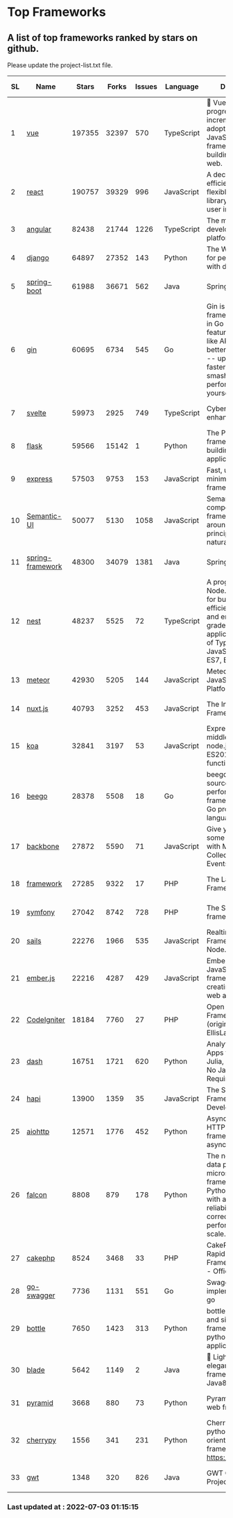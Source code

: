 # Top Frameworks
## A list of top frameworks ranked by stars on github.  
Please update the project-list.txt file.

| SL| Name  | Stars| Forks| Issues | Language | Description | Last Commit |
| --| ------| -----| ---- | ------ | -------- | ----------- | ----------- |
| 1 | [vue](https://github.com/vuejs/vue) | 197355 | 32397 | 570 | TypeScript | 🖖 Vue.js is a progressive, incrementally-adoptable JavaScript framework for building UI on the web. | 2022-07-01 06:31:58 |
| 2 | [react](https://github.com/facebook/react) | 190757 | 39329 | 996 | JavaScript | A declarative, efficient, and flexible JavaScript library for building user interfaces. | 2022-06-30 17:16:08 |
| 3 | [angular](https://github.com/angular/angular) | 82438 | 21744 | 1226 | TypeScript | The modern web developer’s platform | 2022-07-01 20:45:46 |
| 4 | [django](https://github.com/django/django) | 64897 | 27352 | 143 | Python | The Web framework for perfectionists with deadlines. | 2022-07-02 14:45:24 |
| 5 | [spring-boot](https://github.com/spring-projects/spring-boot) | 61988 | 36671 | 562 | Java | Spring Boot | 2022-06-30 19:58:48 |
| 6 | [gin](https://github.com/gin-gonic/gin) | 60695 | 6734 | 545 | Go | Gin is a HTTP web framework written in Go (Golang). It features a Martini-like API with much better performance -- up to 40 times faster. If you need smashing performance, get yourself some Gin. | 2022-07-01 09:38:32 |
| 7 | [svelte](https://github.com/sveltejs/svelte) | 59973 | 2925 | 749 | TypeScript | Cybernetically enhanced web apps | 2022-07-01 15:17:52 |
| 8 | [flask](https://github.com/pallets/flask) | 59566 | 15142 | 1 | Python | The Python micro framework for building web applications. | 2022-07-01 21:14:37 |
| 9 | [express](https://github.com/expressjs/express) | 57503 | 9753 | 153 | JavaScript | Fast, unopinionated, minimalist web framework for node. | 2022-05-20 15:57:37 |
| 10 | [Semantic-UI](https://github.com/Semantic-Org/Semantic-UI) | 50077 | 5130 | 1058 | JavaScript | Semantic is a UI component framework based around useful principles from natural language. | 2018-10-21 20:59:02 |
| 11 | [spring-framework](https://github.com/spring-projects/spring-framework) | 48300 | 34079 | 1381 | Java | Spring Framework | 2022-07-02 15:09:29 |
| 12 | [nest](https://github.com/nestjs/nest) | 48237 | 5525 | 72 | TypeScript | A progressive Node.js framework for building efficient, scalable, and enterprise-grade server-side applications on top of TypeScript & JavaScript (ES6, ES7, ES8) 🚀 | 2022-06-27 07:34:27 |
| 13 | [meteor](https://github.com/meteor/meteor) | 42930 | 5205 | 144 | JavaScript | Meteor, the JavaScript App Platform | 2022-06-27 14:52:56 |
| 14 | [nuxt.js](https://github.com/nuxt/nuxt.js) | 40793 | 3252 | 453 | JavaScript | The Intuitive Vue(2) Framework | 2022-07-01 10:46:19 |
| 15 | [koa](https://github.com/koajs/koa) | 32841 | 3197 | 53 | JavaScript | Expressive middleware for node.js using ES2017 async functions | 2022-07-02 08:35:11 |
| 16 | [beego](https://github.com/beego/beego) | 28378 | 5508 | 18 | Go | beego is an open-source, high-performance web framework for the Go programming language. | 2022-07-02 10:18:22 |
| 17 | [backbone](https://github.com/jashkenas/backbone) | 27872 | 5590 | 71 | JavaScript | Give your JS App some Backbone with Models, Views, Collections, and Events | 2022-04-26 12:19:45 |
| 18 | [framework](https://github.com/laravel/framework) | 27285 | 9322 | 17 | PHP | The Laravel Framework. | 2022-07-01 20:41:49 |
| 19 | [symfony](https://github.com/symfony/symfony) | 27042 | 8742 | 728 | PHP | The Symfony PHP framework | 2022-06-30 15:43:25 |
| 20 | [sails](https://github.com/balderdashy/sails) | 22276 | 1966 | 535 | JavaScript | Realtime MVC Framework for Node.js | 2022-05-27 21:40:10 |
| 21 | [ember.js](https://github.com/emberjs/ember.js) | 22216 | 4287 | 429 | JavaScript | Ember.js - A JavaScript framework for creating ambitious web applications | 2022-06-27 18:06:53 |
| 22 | [CodeIgniter](https://github.com/bcit-ci/CodeIgniter) | 18184 | 7760 | 27 | PHP | Open Source PHP Framework (originally from EllisLab) | 2022-06-27 19:12:41 |
| 23 | [dash](https://github.com/plotly/dash) | 16751 | 1721 | 620 | Python | Analytical Web Apps for Python, R, Julia, and Jupyter. No JavaScript Required. | 2022-06-30 20:34:01 |
| 24 | [hapi](https://github.com/hapijs/hapi) | 13900 | 1359 | 35 | JavaScript | The Simple, Secure Framework Developers Trust | 2022-06-13 17:44:05 |
| 25 | [aiohttp](https://github.com/aio-libs/aiohttp) | 12571 | 1776 | 452 | Python | Asynchronous HTTP client/server framework for asyncio and Python | 2022-07-01 10:23:54 |
| 26 | [falcon](https://github.com/falconry/falcon) | 8808 | 879 | 178 | Python | The no-magic web data plane API and microservices framework for Python developers, with a focus on reliability, correctness, and performance at scale. | 2022-06-27 20:23:03 |
| 27 | [cakephp](https://github.com/cakephp/cakephp) | 8524 | 3468 | 33 | PHP | CakePHP: The Rapid Development Framework for PHP - Official Repository | 2022-06-28 15:03:56 |
| 28 | [go-swagger](https://github.com/go-swagger/go-swagger) | 7736 | 1131 | 551 | Go | Swagger 2.0 implementation for go | 2022-06-14 15:48:24 |
| 29 | [bottle](https://github.com/bottlepy/bottle) | 7650 | 1423 | 313 | Python | bottle.py is a fast and simple micro-framework for python web-applications. | 2022-06-29 07:36:57 |
| 30 | [blade](https://github.com/lets-blade/blade) | 5642 | 1149 | 2 | Java | :rocket: Lightning fast and elegant mvc framework for Java8 | 2022-05-10 12:38:06 |
| 31 | [pyramid](https://github.com/Pylons/pyramid) | 3668 | 880 | 73 | Python | Pyramid - A Python web framework | 2022-03-13 22:49:13 |
| 32 | [cherrypy](https://github.com/cherrypy/cherrypy) | 1556 | 341 | 231 | Python | CherryPy is a pythonic, object-oriented HTTP framework.      https://cherrypy.dev | 2022-03-13 22:31:07 |
| 33 | [gwt](https://github.com/gwtproject/gwt) | 1348 | 320 | 826 | Java | GWT Open Source Project | 2022-05-05 14:30:51 |

### Last updated at : 2022-07-03 01:15:15
